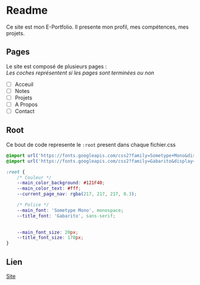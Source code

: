 # Readme

Ce site est mon E-Portfolio.
Il presente mon profil, mes compétences, mes projets.

## Pages

Le site est composé de plusieurs pages :  
*Les coches représentent si les pages sont terminées ou non*

- [ ] Acceuil
- [ ] Notes
- [ ] Projets
- [ ] A Propos
- [ ] Contact

## Root

Ce bout de code represente le ```:root``` present dans chaque fichier.css

```css
@import url('https://fonts.googleapis.com/css2?family=Sometype+Mono&display=swap');
@import url('https://fonts.googleapis.com/css2?family=Gabarito&display=swap');

:root {
    /* Couleur */
    --main_color_background: #121F40;
    --main_color_text: #fff;
    --current_page_nav: rgba(217, 217, 217, 0.3);

    /* Police */
    --main_font: 'Sometype Mono', monospace;
    --title_font: 'Gabarito', sans-serif;

    
    --main_font_size: 20px;
    --title_font_size: 170px;    
}
```

## Lien

[Site](https://diegopenicaudbernal-website.onrender.com/)
